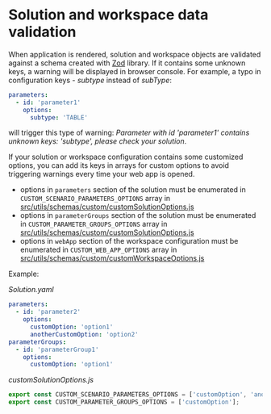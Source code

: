 # Solution and workspace data validation

When application is rendered, solution and workspace objects are validated against a schema created with [Zod](https://zod.dev/) library. If
it contains some unknown keys, a warning will be displayed in browser console. For example, a typo in configuration keys - _subtype_ instead of _subType_:

```yaml
parameters:
  - id: 'parameter1'
    options:
      subtype: 'TABLE'
```

will trigger this type of warning: _Parameter with id 'parameter1' contains unknown keys: 'subtype', please check your solution_.

If your solution or workspace configuration contains some customized options, you can add its keys in arrays for custom options to avoid triggering warnings every time your web app is opened.

- options in `parameters` section of the solution must be enumerated in `CUSTOM_SCENARIO_PARAMETERS_OPTIONS` array in [src/utils/schemas/custom/customSolutionOptions.js](../src/utils/schemas/custom/customSolutionOptions.js)
- options in `parameterGroups` section of the solution must be enumerated in `CUSTOM_PARAMETER_GROUPS_OPTIONS` array in [src/utils/schemas/custom/customSolutionOptions.js](../src/utils/schemas/custom/customSolutionOptions.js)
- options in `webApp` section of the workspace configuration must be enumerated in `CUSTOM_WEB_APP_OPTIONS` array in [src/utils/schemas/custom/customWorkspaceOptions.js](../src/utils/schemas/custom/customWorkspaceOptions.js)

Example:

_Solution.yaml_

```yaml
parameters:
  - id: 'parameter2'
    options:
      customOption: 'option1'
      anotherCustomOption: 'option2'
parameterGroups:
  - id: 'parameterGroup1'
    options:
      customOption: 'option1'
```

_customSolutionOptions.js_

```javascript
export const CUSTOM_SCENARIO_PARAMETERS_OPTIONS = ['customOption', 'anotherCustomOption'];
export const CUSTOM_PARAMETER_GROUPS_OPTIONS = ['customOption'];
```
